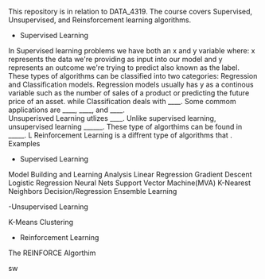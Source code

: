 This repository is in relation to DATA_4319. The course covers Supervised, Unsupervised, and Reinsforcement learning algorithms.

* Supervised Learning 

In Supervised learning problems we have both an x and y variable where: x represents the data we're providing as input into our model and y represents an outcome we're trying to predict also known as the label. These types of algorithms can be classified into two categories: Regression and Classification models. Regression models usually has y as a continous variable such as the number of sales of a product or predicting the future price of an asset.
while Classification deals with ____. Some commom applications are ____, ____, and ____.  
Unsuperisved Learning utlizes ____. Unlike supervised learning, unsupervised learning ______. These type of algorthims can be found in _____. L
Reinforcement Learning is a diffrent type of algorithms that . Examples


- Supervised Learning 

Model Building and Learning Analysis
Linear Regression
Gradient Descent 
Logistic Regression
Neural Nets
Support Vector Machine(MVA)
K-Nearest Neighbors
Decision/Regression
Ensemble Learning

-Unsupervised Learning 

K-Means Clustering

- Reinforcement Learning 

The REINFORCE Algorthim 




sw

